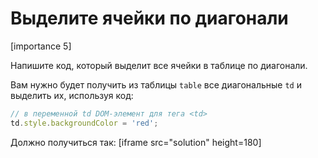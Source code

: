 # Выделите ячейки по диагонали

[importance 5]

Напишите код, который выделит все ячейки в таблице по диагонали.

Вам нужно будет получить из таблицы `table` все диагональные `td` и выделить их, используя код:

```js
// в переменной td DOM-элемент для тега <td>
td.style.backgroundColor = 'red';
```

Должно получиться так:
[iframe src="solution" height=180]


